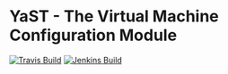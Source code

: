 # YaST - The Virtual Machine Configuration Module #

[![Travis Build](https://travis-ci.org/yast/yast-vm.svg?branch=master)](https://travis-ci.org/yast/yast-vm)
[![Jenkins Build](http://img.shields.io/jenkins/s/https/ci.opensuse.org/yast-vm-master.svg)](https://ci.opensuse.org/view/Yast/job/yast-vm-master/)

